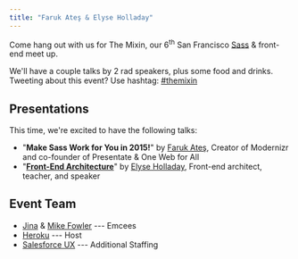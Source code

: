 ```yaml
---
title: "Faruk Ateş & Elyse Holladay"
---
```


Come hang out with us for The Mixin, our 6<sup>th</sup> San Francisco [Sass][]
& front-end meet up.

[sass]: http://sass-lang.com

We'll have a couple talks by 2 rad speakers, plus some food and drinks.
Tweeting about this event? Use hashtag: [#themixin][hashtag]

[hashtag]: https://twitter.com/search?q=#themixin

## Presentations
This time, we're excited to have the following talks:

* "**Make Sass Work for You in 2015!**"
  by [Faruk Ateş](http://farukat.es), Creator of Modernizr and co-founder of
  Presentate & One Web for All
* "**[Front-End Architecture][presentationB]**"
  by [Elyse Holladay](http://www.elyseholladay.com), Front-end architect,
  teacher, and speaker

[presentationB]: http://elyseholladay.github.io/front-end-arch-talk/#/

## Event Team
* [Jina](http://jina.me/) & [Mike Fowler](http://mikefowler.me/) --- Emcees
* [Heroku](http://heroku.com) --- Host
* [Salesforce UX](http://twitter.com/salesforceux) --- Additional Staffing
